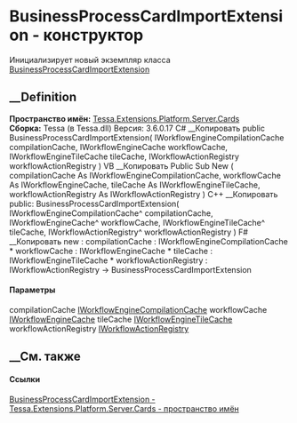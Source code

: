 # BusinessProcessCardImportExtension - конструктор
Инициализирует новый экземпляр класса
[BusinessProcessCardImportExtension](T_Tessa_Extensions_Platform_Server_Cards_BusinessProcessCardImportExtension.htm)
##  __Definition
 **Пространство имён:**
[Tessa.Extensions.Platform.Server.Cards](N_Tessa_Extensions_Platform_Server_Cards.htm)  
 **Сборка:** Tessa (в Tessa.dll) Версия: 3.6.0.17
C# __Копировать
     public BusinessProcessCardImportExtension(
    	IWorkflowEngineCompilationCache compilationCache,
    	IWorkflowEngineCache workflowCache,
    	IWorkflowEngineTileCache tileCache,
    	IWorkflowActionRegistry workflowActionRegistry
    )
VB __Копировать
     Public Sub New ( 
    	compilationCache As IWorkflowEngineCompilationCache,
    	workflowCache As IWorkflowEngineCache,
    	tileCache As IWorkflowEngineTileCache,
    	workflowActionRegistry As IWorkflowActionRegistry
    )
C++ __Копировать
     public:
    BusinessProcessCardImportExtension(
    	IWorkflowEngineCompilationCache^ compilationCache, 
    	IWorkflowEngineCache^ workflowCache, 
    	IWorkflowEngineTileCache^ tileCache, 
    	IWorkflowActionRegistry^ workflowActionRegistry
    )
F# __Копировать
     new : 
            compilationCache : IWorkflowEngineCompilationCache * 
            workflowCache : IWorkflowEngineCache * 
            tileCache : IWorkflowEngineTileCache * 
            workflowActionRegistry : IWorkflowActionRegistry -> BusinessProcessCardImportExtension
#### Параметры
compilationCache
[IWorkflowEngineCompilationCache](T_Tessa_Workflow_Compilation_IWorkflowEngineCompilationCache.htm)
workflowCache
[IWorkflowEngineCache](T_Tessa_Workflow_IWorkflowEngineCache.htm)
tileCache
[IWorkflowEngineTileCache](T_Tessa_Workflow_IWorkflowEngineTileCache.htm)
workflowActionRegistry
[IWorkflowActionRegistry](T_Tessa_Workflow_Actions_IWorkflowActionRegistry.htm)
## __См. также
#### Ссылки
[BusinessProcessCardImportExtension -
](T_Tessa_Extensions_Platform_Server_Cards_BusinessProcessCardImportExtension.htm)
[Tessa.Extensions.Platform.Server.Cards - пространство
имён](N_Tessa_Extensions_Platform_Server_Cards.htm)
